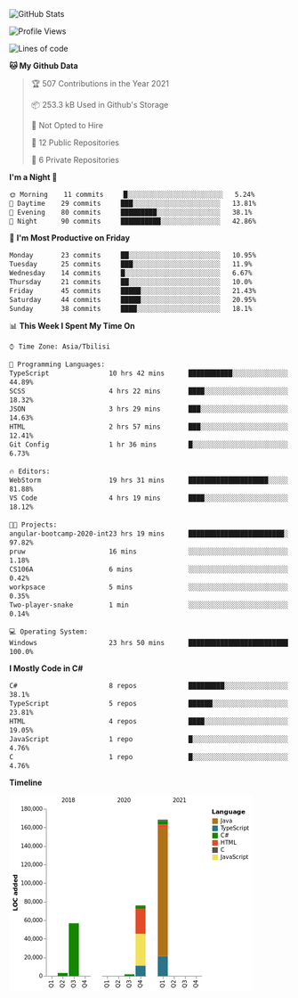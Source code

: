 <!--
[![Anurag's github stats](https://github-readme-stats.vercel.app/api?username=LukeSamkharadze&count_private=true&theme=dark&show_icons=true&custom_title=Github%20Stats)](https://github.com/anuraghazra/github-readme-stats)
[![willianrod's wakatime stats](https://github-readme-stats.vercel.app/api/wakatime?username=LukeSamkharadze&theme=dark&langs_count=9&custom_title=Weekly%20Stats)](https://github.com/anuraghazra/github-readme-stats)
[![Top Langs](https://github-readme-stats.vercel.app/api/top-langs/?username=LukeSamkharadze&theme=dark&langs_count=9&custom_title=Repositories)](https://github.com/anuraghazra/github-readme-stats)
-->

<img alt="GitHub Stats" src="https://github-readme-stats.vercel.app/api?username=LukeSamkharadze&count_private=true&show_icons=true&include_all_commits=true&theme=dark">

<!--START_SECTION:waka-->
![Profile Views](http://img.shields.io/badge/Profile%20Views-286-blue)

![Lines of code](https://img.shields.io/badge/From%20Hello%20World%20I%27ve%20Written-306101%20lines%20of%20code-blue)

**🐱 My Github Data** 

> 🏆 507 Contributions in the Year 2021
 > 
> 📦 253.3 kB Used in Github's Storage 
 > 
> 🚫 Not Opted to Hire
 > 
> 📜 12 Public Repositories 
 > 
> 🔑 6 Private Repositories  
 > 
**I'm a Night 🦉** 

```text
🌞 Morning    11 commits     █░░░░░░░░░░░░░░░░░░░░░░░░   5.24% 
🌆 Daytime    29 commits     ███░░░░░░░░░░░░░░░░░░░░░░   13.81% 
🌃 Evening    80 commits     █████████░░░░░░░░░░░░░░░░   38.1% 
🌙 Night      90 commits     ██████████░░░░░░░░░░░░░░░   42.86%

```
📅 **I'm Most Productive on Friday** 

```text
Monday       23 commits     ██░░░░░░░░░░░░░░░░░░░░░░░   10.95% 
Tuesday      25 commits     ███░░░░░░░░░░░░░░░░░░░░░░   11.9% 
Wednesday    14 commits     █░░░░░░░░░░░░░░░░░░░░░░░░   6.67% 
Thursday     21 commits     ██░░░░░░░░░░░░░░░░░░░░░░░   10.0% 
Friday       45 commits     █████░░░░░░░░░░░░░░░░░░░░   21.43% 
Saturday     44 commits     █████░░░░░░░░░░░░░░░░░░░░   20.95% 
Sunday       38 commits     ████░░░░░░░░░░░░░░░░░░░░░   18.1%

```


📊 **This Week I Spent My Time On** 

```text
⌚︎ Time Zone: Asia/Tbilisi

💬 Programming Languages: 
TypeScript               10 hrs 42 mins      ███████████░░░░░░░░░░░░░░   44.89% 
SCSS                     4 hrs 22 mins       ████░░░░░░░░░░░░░░░░░░░░░   18.32% 
JSON                     3 hrs 29 mins       ███░░░░░░░░░░░░░░░░░░░░░░   14.63% 
HTML                     2 hrs 57 mins       ███░░░░░░░░░░░░░░░░░░░░░░   12.41% 
Git Config               1 hr 36 mins        █░░░░░░░░░░░░░░░░░░░░░░░░   6.73%

🔥 Editors: 
WebStorm                 19 hrs 31 mins      ████████████████████░░░░░   81.88% 
VS Code                  4 hrs 19 mins       ████░░░░░░░░░░░░░░░░░░░░░   18.12%

🐱‍💻 Projects: 
angular-bootcamp-2020-int23 hrs 19 mins      ████████████████████████░   97.82% 
pruw                     16 mins             ░░░░░░░░░░░░░░░░░░░░░░░░░   1.18% 
CS106A                   6 mins              ░░░░░░░░░░░░░░░░░░░░░░░░░   0.42% 
workpsace                5 mins              ░░░░░░░░░░░░░░░░░░░░░░░░░   0.35% 
Two-player-snake         1 min               ░░░░░░░░░░░░░░░░░░░░░░░░░   0.14%

💻 Operating System: 
Windows                  23 hrs 50 mins      █████████████████████████   100.0%

```

**I Mostly Code in C#** 

```text
C#                       8 repos             █████████░░░░░░░░░░░░░░░░   38.1% 
TypeScript               5 repos             ██████░░░░░░░░░░░░░░░░░░░   23.81% 
HTML                     4 repos             ████░░░░░░░░░░░░░░░░░░░░░   19.05% 
JavaScript               1 repo              █░░░░░░░░░░░░░░░░░░░░░░░░   4.76% 
C                        1 repo              █░░░░░░░░░░░░░░░░░░░░░░░░   4.76%

```


**Timeline**

![Chart not found](https://raw.githubusercontent.com/LukeSamkharadze/LukeSamkharadze/main/charts/bar_graph.png) 


<!--END_SECTION:waka-->
